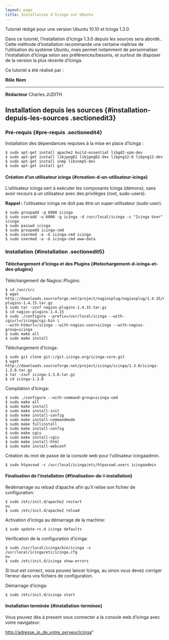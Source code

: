 ```yaml
---
layout: page
title: Installation d'Icinga sur Ubuntu
---
```


Tutoriel rédigé pour une version Ubuntu 10.10 et Icinga 1.3.0.

Dans ce tutoriel, l’installation d’Icinga 1.3.0 depuis les sources sera
abordé.. Cette méthode d’installation recommande une certaine maîtrise
de l’utilisation du système Ubuntu, mais permet notamment de
personnaliser l’installation d’Icinga selon ses préférences/besoins, et
surtout de disposer de la version la plus récente d’Icinga.

Ce tutoriel a été réalisé par :

  **Rôle**        **Nom**
  --------------- ----------------
  **Rédacteur**   Charles JUDITH

Installation depuis les sources {#installation-depuis-les-sources .sectionedit3}
-------------------------------

### Pré-requis {#pre-requis .sectionedit4}

Installation des dépendances requises à la mise en place d’Icinga :

~~~
$ sudo apt-get install apache2 build-essential libgd2-xpm-dev
$ sudo apt-get install libjpeg62 libjpeg62-dev libpng12-0 libpng12-dev
$ sudo apt-get install snmp libsnmp5-dev
$ sudo apt-get install git 
~~~

#### Création d’un utilisateur icinga {#creation-d-un-utilisateur-icinga}

L’utilisateur icinga sert à exécuter les composants Icinga (démons),
sans avoir recours à un utilisateur avec des privilèges (root,
sudo-users).

**Rappel :** l’utilisateur icinga ne doit pas être un super-utilisateur
(sudo-user).

~~~
$ sudo groupadd -g 6000 icinga
$ sudo useradd -u 6000 -g icinga -d /usr/local/icinga -c "Icinga User" icinga
$ sudo passwd icinga
$ sudo groupadd icinga-cmd
$ sudo usermod -a -G icinga-cmd icinga
$ sudo usermod -a -G icinga-cmd www-data
~~~

### Installation {#installation .sectionedit5}

#### Téléchargement d'Icinga et des Plugins {#telechargement-d-icinga-et-des-plugins}

Téléchargement de Nagios::Plugins:

~~~
$ cd /usr/src
$ wget http://downloads.sourceforge.net/project/nagiosplug/nagiosplug/1.4.15/nagios-plugins-1.4.15.tar.gz
$ sudo tar -zxvf nagios-plugins-1.4.15.tar.gz
$ cd nagios-plugins-1.4.15
$ sudo ./configure --prefix=/usr/local/icinga --with-cgiurl=/icinga/cgi-bin \
--with-htmurl=/icinga --with-nagios-user=icinga --with-nagios-group=icinga
$ sudo make all
$ sudo make install
~~~

Téléchargement d’Icinga:

~~~
$ sudo git clone git://git.icinga.org/icinga-core.git
$ wget http://downloads.sourceforge.net/project/icinga/icinga/1.3.0/icinga-1.3.0.tar.gz
$ tar -zxvf icinga-1.3.0.tar.gz
$ cd icinga-1.3.0
~~~

Compilation d’Icinga:

~~~
$ sudo ./configure --with-command-group=icinga-cmd
$ sudo make all
$ sudo make install
$ sudo make install-init
$ sudo make install-config
$ sudo make install-commandmode
$ sudo make fullinstall
$ sudo make install-config
$ sudo make cgis
$ sudo make install-cgis
$ sudo make install-html
$ sudo make install-webconf
~~~

Création du mot de passe de la console web pour l’utilisateur
icingaadmin.

~~~
$ sudo htpasswd -c /usr/local/icinga/etc/htpasswd.users icingaadmin
~~~

#### Finalisation de l'installation {#finalisation-de-l-installation}

Redémarrage ou reload d’apache afin qu’il relise son fichier de
configuration:

~~~
$ sudo /etc/init.d/apache2 restart
ou
$ sudo /etc/init.d/apache2 reload
~~~

Activation d’icinga au démarrage de la machine:

~~~
$ sudo update-rc.d icinga defaults
~~~

Verification de la configuration d’icinga:

~~~
$ sudo /usr/local/icinga/bin/icinga -v /usr/local/icinga/etc/icinga.cfg
ou
$ sudo /etc/init.d/icinga show-errors
~~~

Si tout est correct, vous pouvez lancer Icinga, au sinon vous devez
corriger l’erreur dans vos fichiers de configuration.

Démarrage d’icinga:

~~~
$ sudo /etc/init.d/icinga start
~~~

#### Installation terminée {#installation-terminee}

Vous pouvez dès à present vous connecter a la console web d’icinga avec
votre navigateur:

<http://adresse_ip_de_votre_serveur/icinga>”
